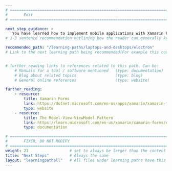 ```yaml
---
# ================================================================================
#       Edit
# ================================================================================

next_step_guidance: >
   You have learned how to implement mobile applications with Xamarin Forms. You might be interested in learning how to use web technologies for creating cross-platform desktop apps.
# 1-3 sentence recommendation outlining how the reader can generally keep learning about these topics, and a specific explanation of why the next step is being recommended.

recommended_path: "/learning-paths/laptops-and-desktops/electron"
# Link to the next learning path being recommended(For example this could be /learning-paths/servers-and-cloud-computing/mongodb).


# further_reading links to references related to this path. Can be:
    # Manuals for a tool / software mentioned   (type: documentation)
    # Blog about related topics                 (type: blog)
    # General online references                 (type: website) 

further_reading:
    - resource:
        title: Xamarin Forms
        link: https://dotnet.microsoft.com/en-us/apps/xamarin/xamarin-forms
        type: website
    - resource:
        title: The Model-View-ViewModel Pattern
        link: https://learn.microsoft.com/en-us/xamarin/xamarin-forms/enterprise-application-patterns/mvvm
        type: documentation   

# ================================================================================
#       FIXED, DO NOT MODIFY
# ================================================================================
weight: 21                  # set to always be larger than the content in this path, and one more than 'review'
title: "Next Steps"         # Always the same
layout: "learningpathall"   # All files under learning paths have this same wrapper
---
```

